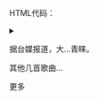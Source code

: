 HTML代码：
<details>
    <summary>
        <p>据台媒报道，大...青睐。</p>
        <div class="more">
            <p>其他几首歌曲...</p>
        </div>
        <a>更多</a>
    </summary> 
</details>
